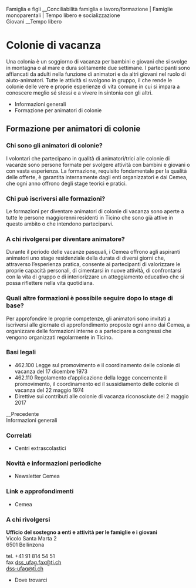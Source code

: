 Famiglia e figli __Conciliabilità famiglia e lavoro/formazione | Famiglie
monoparentali | Tempo libero e socializzazione  
Giovani __Tempo libero  

#  Colonie di vacanza

Una colonia è un soggiorno di vacanza per bambini e giovani che si svolge in
montagna o al mare e dura solitamente due settimane. I partecipanti sono
affiancati da adulti nella funzione di animatori e da altri giovani nel ruolo
di aiuto-animatori. Tutte le attività si svolgono in gruppo, il che rende le
colonie delle vere e proprie esperienze di vita comune in cui si impara a
conoscere meglio sé stessi e a vivere in sintonia con gli altri.

  * Informazioni generali
  * Formazione per animatori di colonie

##  Formazione per animatori di colonie

### Chi sono gli animatori di colonie?

I volontari che partecipano in qualità di animatori/trici alle colonie di
vacanze sono persone formate per svolgere attività con bambini e giovani o con
vasta esperienza. La formazione, requisito fondamentale per la qualità delle
offerte, è garantita internamente dagli enti organizzatori e dai Cemea, che
ogni anno offrono degli stage teorici e pratici.

### Chi può iscriversi alle formazioni?

Le formazioni per diventare animatori di colonie di vacanza sono aperte a
tutte le persone maggiorenni residenti in Ticino che sono già attive in questo
ambito o che intendono parteciparvi.

### A chi rivolgersi per diventare animatore?

Durante il periodo delle vacanze pasquali, i Cemea offrono agli aspiranti
animatori uno stage residenziale della durata di diversi giorni che,
attraverso l’esperienza pratica, consente ai partecipanti di valorizzare le
proprie capacità personali, di cimentarsi in nuove attività̀, di confrontarsi
con la vita di gruppo e di interiorizzare un atteggiamento educativo che si
possa riflettere nella vita quotidiana.

### Quali altre formazioni è possibile seguire dopo lo stage di base?

Per approfondire le proprie competenze, gli animatori sono invitati a
iscriversi alle giornate di approfondimento proposte ogni anno dai Cemea, a
organizzare delle formazioni interne o a partecipare a congressi che vengono
organizzati regolarmente in Ticino.

### Basi legali

  * 462.100 Legge sul promovimento e il coordinamento delle colonie di vacanza del 17 dicembre 1973
  * 462.110 Regolamento d’applicazione della legge concernente il promovimento, il coordinamento ed il sussidiamento delle colonie di vacanza del 22 maggio 1974
  * Direttive sui contributi alle colonie di vacanza riconosciute del 2 maggio 2017

__Precedente  
Informazioni generali

### Correlati

  * Centri extrascolastici

### Novità e informazioni periodiche

  * Newsletter Cemea

### Link e approfondimenti

  * Cemea

### A chi rivolgersi

**Ufficio del sostegno a enti e attività per le famiglie e i giovani**  
Vicolo Santa Marta 2  
6501 Bellinzona

tel. +41 91 814 54 51  
fax dss_ufag.fax@ti.ch  
dss-ufag@ti.ch

  * Dove trovarci

